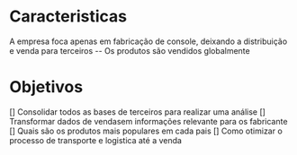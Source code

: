# Caracteristicas
A empresa foca apenas em fabricação de console, deixando a distribuição e venda para terceiros -- Os produtos são vendidos globalmente

# Objetivos
[] Consolidar todos as bases de terceiros para realizar uma análise
[] Transformar dados de vendasem informações relevante para os fabricante
[] Quais são os produtos mais populares em cada pais
[] Como otimizar o processo de transporte e logistica até a venda
